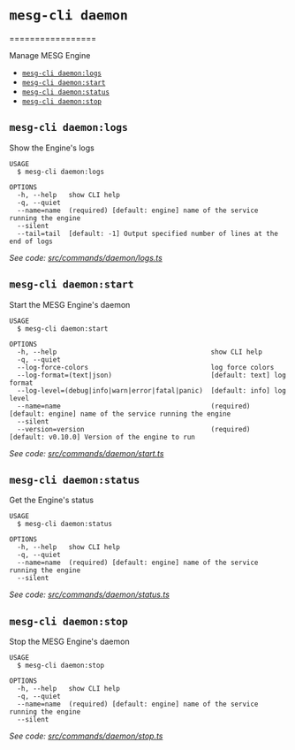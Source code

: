 # `mesg-cli daemon`
=================

Manage MESG Engine

* [`mesg-cli daemon:logs`](#mesg-cli-daemonlogs)
* [`mesg-cli daemon:start`](#mesg-cli-daemonstart)
* [`mesg-cli daemon:status`](#mesg-cli-daemonstatus)
* [`mesg-cli daemon:stop`](#mesg-cli-daemonstop)

## `mesg-cli daemon:logs`

Show the Engine's logs

```
USAGE
  $ mesg-cli daemon:logs

OPTIONS
  -h, --help   show CLI help
  -q, --quiet
  --name=name  (required) [default: engine] name of the service running the engine
  --silent
  --tail=tail  [default: -1] Output specified number of lines at the end of logs
```

_See code: [src/commands/daemon/logs.ts](https://github.com/mesg-foundation/cli/blob/v1.0.0/src/commands/daemon/logs.ts)_

## `mesg-cli daemon:start`

Start the MESG Engine's daemon

```
USAGE
  $ mesg-cli daemon:start

OPTIONS
  -h, --help                                       show CLI help
  -q, --quiet
  --log-force-colors                               log force colors
  --log-format=(text|json)                         [default: text] log format
  --log-level=(debug|info|warn|error|fatal|panic)  [default: info] log level
  --name=name                                      (required) [default: engine] name of the service running the engine
  --silent
  --version=version                                (required) [default: v0.10.0] Version of the engine to run
```

_See code: [src/commands/daemon/start.ts](https://github.com/mesg-foundation/cli/blob/v1.0.0/src/commands/daemon/start.ts)_

## `mesg-cli daemon:status`

Get the Engine's status

```
USAGE
  $ mesg-cli daemon:status

OPTIONS
  -h, --help   show CLI help
  -q, --quiet
  --name=name  (required) [default: engine] name of the service running the engine
  --silent
```

_See code: [src/commands/daemon/status.ts](https://github.com/mesg-foundation/cli/blob/v1.0.0/src/commands/daemon/status.ts)_

## `mesg-cli daemon:stop`

Stop the MESG Engine's daemon

```
USAGE
  $ mesg-cli daemon:stop

OPTIONS
  -h, --help   show CLI help
  -q, --quiet
  --name=name  (required) [default: engine] name of the service running the engine
  --silent
```

_See code: [src/commands/daemon/stop.ts](https://github.com/mesg-foundation/cli/blob/v1.0.0/src/commands/daemon/stop.ts)_
